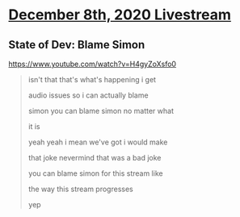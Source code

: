 # [December 8th, 2020 Livestream](../2020-12-08.md)
## State of Dev: Blame Simon
https://www.youtube.com/watch?v=H4gyZoXsfo0
> isn't that that's what's happening i get
> 
> audio issues so i can actually blame
> 
> simon you can blame simon no matter what
> 
> it is
> 
> yeah yeah i mean we've got i would make
> 
> that joke nevermind that was a bad joke
> 
> you can blame simon for this stream like
> 
> the way this stream progresses
> 
> yep
> 

